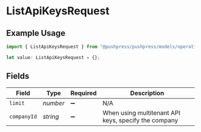 # ListApiKeysRequest

## Example Usage

```typescript
import { ListApiKeysRequest } from "@pushpress/pushpress/models/operations";

let value: ListApiKeysRequest = {};
```

## Fields

| Field                                                | Type                                                 | Required                                             | Description                                          |
| ---------------------------------------------------- | ---------------------------------------------------- | ---------------------------------------------------- | ---------------------------------------------------- |
| `limit`                                              | *number*                                             | :heavy_minus_sign:                                   | N/A                                                  |
| `companyId`                                          | *string*                                             | :heavy_minus_sign:                                   | When using multitenant API keys, specify the company |